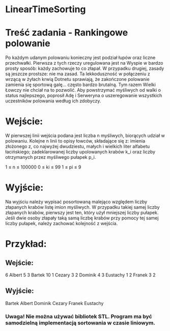 # LinearTimeSorting

# Treść zadania - Rankingowe polowanie
Po każdym udanym polowaniu konieczny jest podział łupów oraz liczne przechwałki. Pierwsza z tych rzeczy uregulowana jest na Wyspie w bardzo prosty sposób: każdy zachowuje to co złapał. W przypadku drugiej, zasady są jeszcze prostsze: nie ma zasad. Ta lekkoduszność w połączeniu z wrzącą w żyłach krwią Dotnetu sprawiają, że zakończone polowanie zamienia się sportową galę... często bardzo brutalną. Tym razem Wielki Łowczy nie chciał na to pozwolić. Aby powstrzymać myśliwych od walki o status najlepszego, poprosił Adę i Serweryna o uszeregowanie wszystkich uczestników polowania według ich zdobyczy.

# Wejście:
W pierwszej linii wejścia podana jest liczba n myśliwych, biorących udział w polowaniu. Kolejne n linii to opisy łowców, składające się z: imienia złożonego z, co najwyżej dwudziestu, małych i wielkich liter alfabetu łacińskiego; zadeklarowanej liczby upolowanych krabów k_i oraz liczby otrzymanych przez myśliwego pułapek p_i.

1 ≤ n ≤ 100000
0 ≤ ki ≤ 99
1 ≤ pi ≤ 9

# Wyjście:
Na wyjściu należy wypisać posortowaną malejąco względem liczby złapanych krabów listę imion myśliwych. W przypadku takiej samej liczby złapanych krabów, pierwszy jest ten, który użył mniejszej liczby pułapek. Jeśli dwie osoby złapały taką samą liczbę krabów przy pomocy tej samej liczby pułapek, należy zachować kolejność z wejścia.

# Przykład:
## Wejście:
6
Albert 5 3
Bartek 10 1
Cezary 3 2
Dominik 4 3
Eustachy 1 2
Franek 3 2
## Wyjście:
Bartek Albert Dominik Cezary Franek Eustachy

### Uwaga! Nie można używać bibliotek STL. Program ma być samodzielną implementacją sortowania w czasie liniowym.
